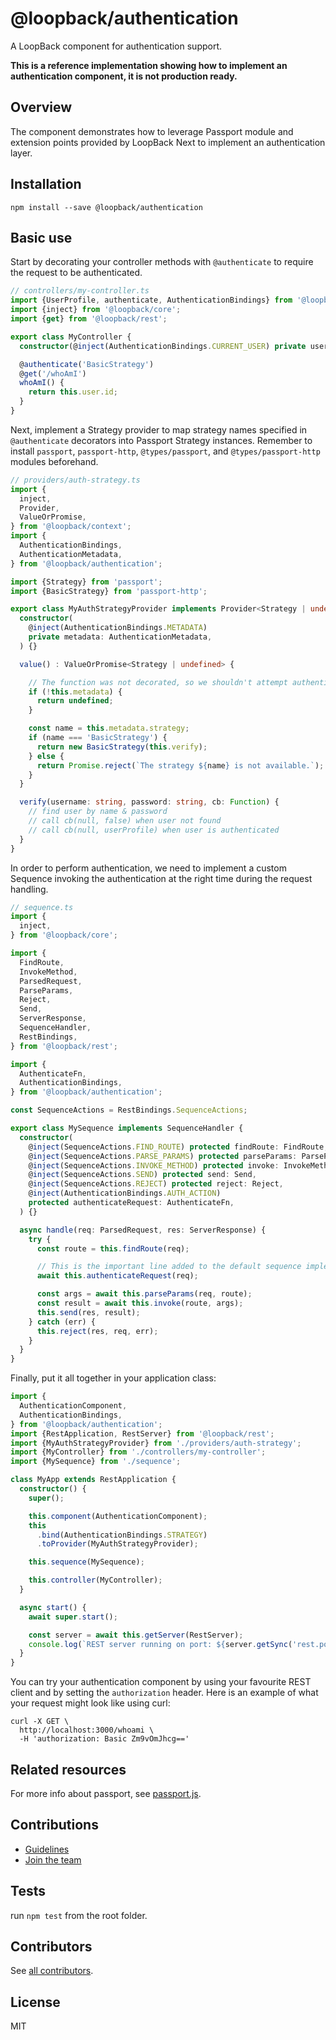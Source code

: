 # @loopback/authentication

A LoopBack component for authentication support.

**This is a reference implementation showing how to implement an authentication component, it is not production ready.**

## Overview

The component demonstrates how to leverage Passport module and extension points
provided by LoopBack Next to implement an authentication layer.

## Installation

```shell
npm install --save @loopback/authentication
```

## Basic use

Start by decorating your controller methods with `@authenticate` to require
the request to be authenticated.

```ts
// controllers/my-controller.ts
import {UserProfile, authenticate, AuthenticationBindings} from '@loopback/authentication';
import {inject} from '@loopback/core';
import {get} from '@loopback/rest';

export class MyController {
  constructor(@inject(AuthenticationBindings.CURRENT_USER) private user: UserProfile) {}

  @authenticate('BasicStrategy')
  @get('/whoAmI')
  whoAmI() {
    return this.user.id;
  }
}
```

Next, implement a Strategy provider to map strategy names specified
in `@authenticate` decorators into Passport Strategy instances.
Remember to install `passport`, `passport-http`, `@types/passport`, and
`@types/passport-http` modules beforehand.

```ts
// providers/auth-strategy.ts
import {
  inject,
  Provider,
  ValueOrPromise,
} from '@loopback/context';
import {
  AuthenticationBindings,
  AuthenticationMetadata,
} from '@loopback/authentication';

import {Strategy} from 'passport';
import {BasicStrategy} from 'passport-http';

export class MyAuthStrategyProvider implements Provider<Strategy | undefined> {
  constructor(
    @inject(AuthenticationBindings.METADATA)
    private metadata: AuthenticationMetadata,
  ) {}

  value() : ValueOrPromise<Strategy | undefined> {

    // The function was not decorated, so we shouldn't attempt authentication
    if (!this.metadata) {
      return undefined;
    }

    const name = this.metadata.strategy;
    if (name === 'BasicStrategy') {
      return new BasicStrategy(this.verify);
    } else {
      return Promise.reject(`The strategy ${name} is not available.`);
    }
  }

  verify(username: string, password: string, cb: Function) {
    // find user by name & password
    // call cb(null, false) when user not found
    // call cb(null, userProfile) when user is authenticated
  }
}
```

In order to perform authentication, we need to implement a custom Sequence
invoking the authentication at the right time during the request handling.

```ts
// sequence.ts
import {
  inject,
} from '@loopback/core';

import {
  FindRoute,
  InvokeMethod,
  ParsedRequest,
  ParseParams,
  Reject,
  Send,
  ServerResponse,
  SequenceHandler,
  RestBindings,
} from '@loopback/rest';

import {
  AuthenticateFn,
  AuthenticationBindings,
} from '@loopback/authentication';

const SequenceActions = RestBindings.SequenceActions;

export class MySequence implements SequenceHandler {
  constructor(
    @inject(SequenceActions.FIND_ROUTE) protected findRoute: FindRoute,
    @inject(SequenceActions.PARSE_PARAMS) protected parseParams: ParseParams,
    @inject(SequenceActions.INVOKE_METHOD) protected invoke: InvokeMethod,
    @inject(SequenceActions.SEND) protected send: Send,
    @inject(SequenceActions.REJECT) protected reject: Reject,
    @inject(AuthenticationBindings.AUTH_ACTION)
    protected authenticateRequest: AuthenticateFn,
  ) {}

  async handle(req: ParsedRequest, res: ServerResponse) {
    try {
      const route = this.findRoute(req);

      // This is the important line added to the default sequence implementation
      await this.authenticateRequest(req);

      const args = await this.parseParams(req, route);
      const result = await this.invoke(route, args);
      this.send(res, result);
    } catch (err) {
      this.reject(res, req, err);
    }
  }
}
```

Finally, put it all together in your application class:

```ts
import {
  AuthenticationComponent,
  AuthenticationBindings,
} from '@loopback/authentication';
import {RestApplication, RestServer} from '@loopback/rest';
import {MyAuthStrategyProvider} from './providers/auth-strategy';
import {MyController} from './controllers/my-controller';
import {MySequence} from './sequence';

class MyApp extends RestApplication {
  constructor() {
    super();

    this.component(AuthenticationComponent);
    this
      .bind(AuthenticationBindings.STRATEGY)
      .toProvider(MyAuthStrategyProvider);

    this.sequence(MySequence);

    this.controller(MyController);
  }

  async start() {
    await super.start();

    const server = await this.getServer(RestServer);
    console.log(`REST server running on port: ${server.getSync('rest.port')}`);
  }
}
```

You can try your authentication component by using your favourite REST client
and by setting the `authorization` header. Here is an example of what your
request might look like using curl:
```
curl -X GET \
  http://localhost:3000/whoami \
  -H 'authorization: Basic Zm9vOmJhcg=='
```

## Related resources

For more info about passport, see [passport.js](http://passportjs.org/).

## Contributions

- [Guidelines](https://github.com/strongloop/loopback-next/wiki/Contributing#guidelines)
- [Join the team](https://github.com/strongloop/loopback-next/issues/110)

## Tests

run `npm test` from the root folder.

## Contributors

See [all contributors](https://github.com/strongloop/loopback-next/graphs/contributors).

## License

MIT
